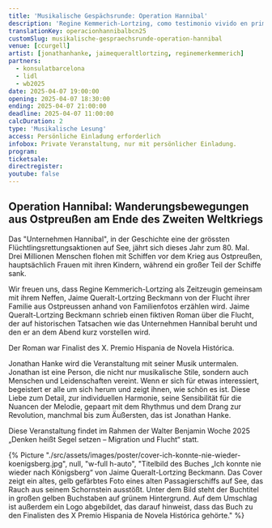 ```yaml
---
title: 'Musikalische Gespächsrunde: Operation Hannibal'
description: 'Regine Kemmerich-Lortzing, como testimonio vivido en primera persona, nos cuente, junto con su sobrino, Jaime Queralt-Lortzing Beckmann, la huida de su familia de Prusia Oriental a través de fotos familiares.'
translationKey: operacionhannibalbcn25
customSlug: musikalische-gespraechsrunde-operation-hannibal
venue: [ccurgell]
artist: [jonathanhanke, jaimequeraltlortzing, reginemerkemmerich]
partners:
  - konsulatbarcelona
  - lidl
  - wb2025
date: 2025-04-07 19:00:00
opening: 2025-04-07 18:30:00
ending: 2025-04-07 21:00:00
deadline: 2025-04-07 11:00:00
calcDuration: 2
type: 'Musikalische Lesung'
access: Persönliche Einladung erforderlich
infobox: Private Veranstaltung, nur mit persönlicher Einladung.
program:
ticketsale:
directregister:
youtube: false
---
```


## Operation Hannibal: Wanderungsbewegungen aus Ostpreußen am Ende des Zweiten Weltkriegs

Das "Unternehmen Hannibal", in der Geschichte eine der grössten Flüchtlingsrettungsaktionen auf See, jährt sich dieses Jahr zum 80. Mal. Drei Millionen Menschen flohen mit Schiffen vor dem Krieg aus Ostpreußen, hauptsächlich Frauen mit ihren Kindern, während ein großer Teil der Schiffe sank.

Wir freuen uns, dass Regine Kemmerich-Lortzing als Zeitzeugin gemeinsam mit ihrem Neffen, Jaime Queralt-Lortzing Beckmann von der Flucht ihrer Familie aus Ostpreussen anhand von Familienfotos erzählen wird. Jaime Queralt-Lortzing Beckmann schrieb einen fiktiven Roman über die Flucht, der auf historischen Tatsachen wie das Unternehmen Hannibal beruht und den er an dem Abend kurz vorstellen wird.

Der Roman war Finalist des X. Premio Hispania de Novela Histórica.

Jonathan Hanke wird die Veranstaltung mit seiner Musik untermalen. Jonathan ist eine Person, die nicht nur musikalische Stile, sondern auch Menschen und Leidenschaften vereint. Wenn er sich für etwas interessiert, begeistert er alle um sich herum und zeigt ihnen, wie schön es ist. Diese Liebe zum Detail, zur individuellen Harmonie, seine Sensibilität für die Nuancen der Melodie, gepaart mit dem Rhythmus und dem Drang zur Revolution, manchmal bis zum Äußersten, das ist Jonathan Hanke.

Diese Veranstaltung findet im Rahmen der Walter Benjamin Woche 2025 „Denken heißt Segel setzen – Migration und Flucht“ statt.

{% Picture "./src/assets/images/poster/cover-ich-konnte-nie-wieder-koenigsberg.jpg", null, "w-full h-auto", "Titelbild des Buches „Ich konnte nie wieder nach Königsberg“ von Jaime Queralt-Lortzing Beckmann. Das Cover zeigt ein altes, gelb gefärbtes Foto eines alten Passagierschiffs auf See, das Rauch aus seinem Schornstein ausstößt. Unter dem Bild steht der Buchtitel in großen gelben Buchstaben auf grünem Hintergrund. Auf dem Umschlag ist außerdem ein Logo abgebildet, das darauf hinweist, dass das Buch zu den Finalisten des X Premio Hispania de Novela Histórica gehörte." %}
